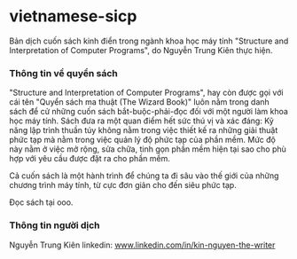 # vietnamese-sicp
Bản dịch cuốn sách kinh điển trong ngành khoa học máy tính "Structure and Interpretation of Computer Programs", do Nguyễn Trung Kiên thực hiện.

### Thông tin về quyển sách
"Structure and Interpretation of Computer Programs", hay còn được gọi với cái tên "Quyển sách ma thuật (The Wizard Book)" luôn nằm trong danh sách để cử những cuốn sách bắt-buộc-phải-đọc đối với một người làm khoa học máy tính. Sách đưa ra một quan điểm hết sức thú vị và xác đáng: 
Kỹ năng lập trình thuần túy không nằm trong việc thiết kế ra những giải thuật phức tạp mà nằm trong việc quản lý độ phức tạp của phần mềm. Mức độ này nằm ở việc mở rộng, sửa chữa, tinh gọn phần mềm hiện tại sao cho phù hợp với yêu cầu được đặt ra cho phần mềm.

Cả cuốn sách là một hành trình để chúng ta đi sâu vào thế giới của những chương trình máy tính, từ cực đơn giản cho đến siêu phức tạp.

Đọc sách tại ooo.

### Thông tin người dịch
Nguyễn Trung Kiên 
linkedin: www.linkedin.com/in/kin-nguyen-the-writer

### 

